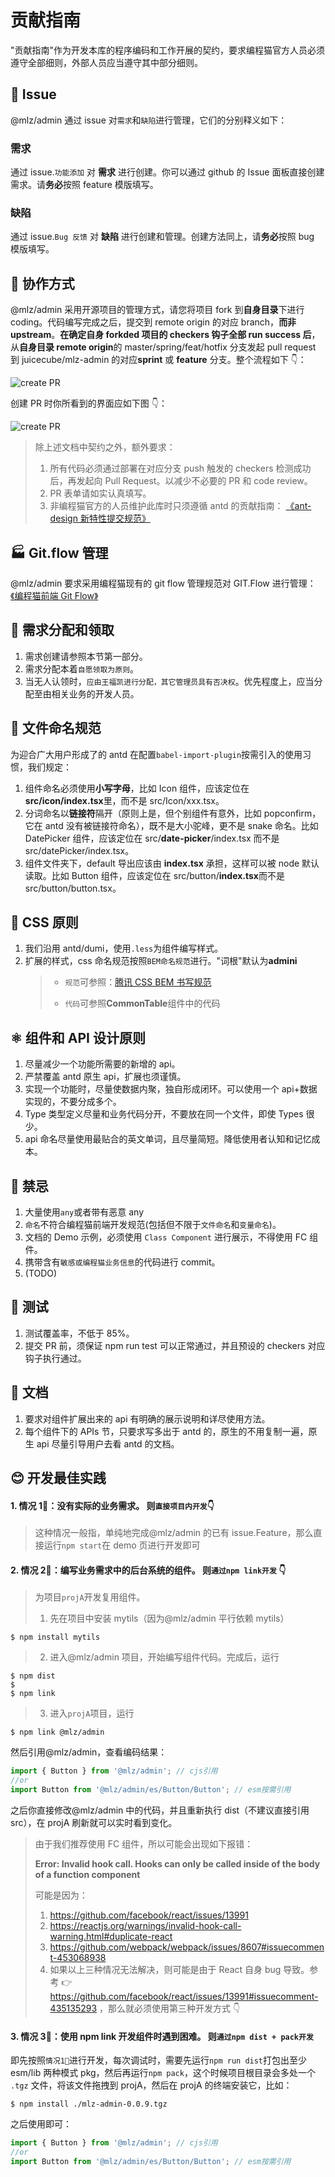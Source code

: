 # 贡献指南

"贡献指南"作为开发本库的程序编码和工作开展的契约，要求编程猫官方人员必须遵守全部细则，外部人员应当遵守其中部分细则。

## 🎯 Issue

@mlz/admin 通过 issue 对`需求`和`缺陷`进行管理，它们的分别释义如下：

### 需求

通过 issue.`功能添加` 对 **需求** 进行创建。你可以通过 github 的 Issue 面板直接创建需求。请**务必**按照 feature 模版填写。

### 缺陷

通过 issue.`Bug 反馈` 对 **缺陷** 进行创建和管理。创建方法同上，请**务必**按照 bug 模版填写。

## 🤝 协作方式

@mlz/admin 采用开源项目的管理方式，请您将项目 fork 到**自身目录**下进行 coding。代码编写完成之后，提交到 remote origin 的对应 branch，**而非 upstream**。**在确定自身 forkded 项目的 checkers 钩子全部 run success 后**，从**自身目录 remote origin**的 master/spring/feat/hotfix 分支发起 pull request 到 juicecube/mlz-admin 的对应**sprint** 或 **feature** 分支。整个流程如下 👇：

![create PR](https://raw.githubusercontent.com/milobluebell/imgs-repo/master/WX20201105-1130223.png)

创建 PR 时你所看到的界面应如下图 👇：

![create PR](https://raw.githubusercontent.com/milobluebell/imgs-repo/master/WX20200709-182741.png)

> 除上述文档中契约之外，额外要求：
>
> 1. 所有代码必须通过部署在对应分支 push 触发的 checkers 检测成功后，再发起向 Pull Request。以减少不必要的 PR 和 code review。
> 2. PR 表单请如实认真填写。
> 3. 非编程猫官方的人员维护此库时只须遵循 antd 的贡献指南： [《ant-design 新特性提交规范》](https://github.com/ant-design/ant-design/wiki/PR-%E8%A7%84%E8%8C%83#ant-design-%E6%96%B0%E7%89%B9%E6%80%A7%E6%8F%90%E4%BA%A4%E8%A7%84%E8%8C%83)

## 🏭 Git.flow 管理

@mlz/admin 要求采用编程猫现有的 git flow 管理规范对 GIT.Flow 进行管理：[《编程猫前端 Git Flow》](https://shimo.im/docs/aBAYV4XJdXfn8d3j)

## 🏅 需求分配和领取

1. 需求创建请参照本节第一部分。
2. 需求分配本着`自愿领取为原则`。
3. 当无人认领时，`应由王福凯进行分配，其它管理员具有否决权`。优先程度上，应当分配至由相关业务的开发人员。

## 📁 文件命名规范

为迎合广大用户形成了的 antd 在配置`babel-import-plugin`按需引入的使用习惯，我们规定：

1. 组件命名必须使用**小写字母**，比如 Icon 组件，应该定位在 **src/icon/index.tsx**里，而不是 src/Icon/xxx.tsx。
2. 分词命名以**链接符**隔开（原则上是，但个别组件有意外，比如 popconfirm，它在 antd 没有被链接符命名），既不是大小驼峰，更不是 snake 命名。比如 DatePicker 组件，应该定位在 src/**date-picker**/index.tsx 而不是 src/datePicker/index.tsx。
3. 组件文件夹下，default 导出应该由 **index.tsx** 承担，这样可以被 node 默认读取。比如 Button 组件，应该定位在 src/button/**index.tsx**而不是 src/button/button.tsx。

## 🤵 CSS 原则

1. 我们沿用 antd/dumi，使用`.less`为组件编写样式。
2. 扩展的样式，css 命名规范按照`BEM命名规范`进行。"词根"默认为**admini**
   > - `规范`可参照：[腾讯 CSS BEM 书写规范](https://github.com/Tencent/tmt-workflow/wiki/%E2%92%9B-%5B%E8%A7%84%E8%8C%83%5D--CSS-BEM-%E4%B9%A6%E5%86%99%E8%A7%84%E8%8C%83)
   >
   > - `代码`可参照**CommonTable**组件中的代码

## ⚛️ 组件和 API 设计原则

1. 尽量减少一个功能所需要的新增的 api。
2. 严禁覆盖 antd 原生 api，扩展也须谨慎。
3. 实现一个功能时，尽量使数据内聚，独自形成闭环。可以使用一个 api+数据实现的，不要分成多个。
4. Type 类型定义尽量和业务代码分开，不要放在同一个文件，即使 Types 很少。
5. api 命名尽量使用最贴合的英文单词，且尽量简短。降低使用者认知和记忆成本。

## 🍎 禁忌

1. 大量使用`any`或者带有恶意 any
2. `命名`不符合编程猫前端开发规范(包括但不限于`文件命名`和`变量命名`)。
3. 文档的 Demo 示例，必须使用 `Class Component` 进行展示，不得使用 FC 组件。
4. 携带含有`敏感或编程猫业务信息`的代码进行 commit。
5. (TODO)

## 🔬 测试

1. 测试覆盖率，不低于 85%。
2. 提交 PR 前，须保证 npm run test 可以正常通过，并且预设的 checkers 对应钩子执行通过。

## 📖 文档

1. 要求对组件扩展出来的 api 有明确的展示说明和详尽使用方法。
2. 每个组件下的 APIs 节，只要求写多出于 antd 的，原生的不用复制一遍，原生 api 尽量引导用户去看 antd 的文档。

## 😊 开发最佳实践

#### 1. 情况 1⃣️：没有实际的业务需求。 则`直接项目内开发`👇

> 这种情况一般指，单纯地完成@mlz/admin 的已有 issue.Feature，那么直接运行`npm start`在 demo 页进行开发即可

#### 2. 情况 2⃣️：编写业务需求中的后台系统的组件。 则`通过npm link开发` 👇

> 为项目`projA`开发复用组件。
>
> 1.  先在项目中安装 mytils（因为@mlz/admin 平行依赖 mytils）

```shell
$ npm install mytils
```

> 2.  进入@mlz/admin 项目，开始编写组件代码。完成后，运行

```shell
$ npm dist
$
$ npm link
```

> 3.  进入`projA`项目，运行

```shell
$ npm link @mlz/admin
```

然后引用@mlz/admin，查看编码结果：

```jsx
import { Button } from '@mlz/admin'; // cjs引用
//or
import Button from '@mlz/admin/es/Button/Button'; // esm按需引用
```

之后你直接修改@mlz/admin 中的代码，并且重新执行 dist（不建议直接引用 src），在 projA 刷新就可以实时看到变化。

> 由于我们推荐使用 FC 组件，所以可能会出现如下报错：
>
> **Error: Invalid hook call. Hooks can only be called inside of the body of a function component**
>
> 可能是因为：
>
> 1.  https://github.com/facebook/react/issues/13991
> 2.  https://reactjs.org/warnings/invalid-hook-call-warning.html#duplicate-react
> 3.  https://github.com/webpack/webpack/issues/8607#issuecomment-453068938
> 4.  如果以上三种情况无法解决，则可能是由于 React 自身 bug 导致。参考 👉https://github.com/facebook/react/issues/13991#issuecomment-435135293 ，那么就必须使用第三种开发方式 👇

#### 3. 情况 3⃣️：使用 npm link 开发组件时遇到困难。 则`通过npm dist + pack开发`

即先按照`情况1⃣️`进行开发，每次调试时，需要先运行`npm run dist`打包出至少 esm/lib 两种模式 pkg，然后再运行`npm pack`，这个时候项目根目录会多处一个 `.tgz` 文件，将该文件拖拽到 projA，然后在 projA 的终端安装它，比如：

```shell
$ npm install ./mlz-admin-0.0.9.tgz
```

之后使用即可：

```jsx
import { Button } from '@mlz/admin'; // cjs引用
//or
import Button from '@mlz/admin/es/Button/Button'; // esm按需引用
```
